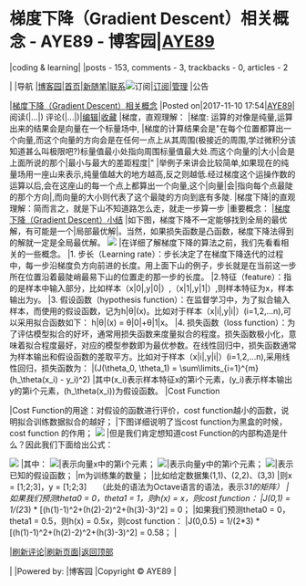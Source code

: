 
# 梯度下降（Gradient Descent）相关概念 - AYE89 - 博客园|[AYE89](https://www.cnblogs.com/eniac1946/)
|coding & learning|
|posts - 153, comments - 3, trackbacks - 0, articles - 2

|
|导航
|[博客园](https://www.cnblogs.com/)|[首页](https://www.cnblogs.com/eniac1946/)|[新随笔](https://i.cnblogs.com/EditPosts.aspx?opt=1)|[联系](https://msg.cnblogs.com/send/AYE89)![订阅](//www.cnblogs.com/images/xml.gif)|[订阅](https://www.cnblogs.com/eniac1946/rss)|[管理](https://i.cnblogs.com/)
|公告


|[梯度下降（Gradient Descent）相关概念](https://www.cnblogs.com/eniac1946/p/7815824.html)
|Posted on|2017-11-10 17:54|[AYE89](https://www.cnblogs.com/eniac1946/)|阅读(|...|) 评论(|...|)|[编辑](https://i.cnblogs.com/EditPosts.aspx?postid=7815824)|[收藏](#)
|梯度，直观理解：
|梯度: 运算的对像是纯量,运算出来的结果会是向量在一个标量场中,
|梯度的计算结果会是"在每个位置都算出一个向量,而这个向量的方向会是在任何一点上从其周围(极接近的周围,学过微积分该知道甚么叫极限吧?)标量值最小处指向周围标量值最大处.而这个向量的|大小|会是上面所说的那个|最小与最大的差距程度|"
|举例子来讲会比较简单,如果现在的纯量场用一座山来表示,纯量值越大的地方越高,反之则越低.经过梯度这个运操作数的运算以后,会在这座山的每一个点上都算出一个向量,这个|向量|会|指向每个点最陡的那个方向|,而向量的大小则代表了这个最陡的方向到底有多陡.
|梯度下降|的直观理解：简而言之，就是下山不知道路怎么走，就走一步算一步
|重要概念：
|[梯度下降（Gradient Descent）小结](http://www.cnblogs.com/pinard/p/5970503.html)
|如下图，梯度下降不一定能够找到全局的最优解，有可能是一个|局部最优解|。当然，如果损失函数是凸函数，梯度下降法得到的解就一定是全局最优解。
![](https://images2017.cnblogs.com/blog/1181483/201711/1181483-20171110173926434-1527391293.png)
|在详细了解梯度下降的算法之前，我们先看看相关的一些概念。
|1. 步长（Learning rate）：步长决定了在梯度下降迭代的过程中，每一步沿梯度负方向前进的长度。用上面下山的例子，步长就是在当前这一步所在位置沿着最陡峭最易下山的位置走的那一步的长度。
|2.特征（feature）：指的是样本中输入部分，比如样本（x|0|,y|0|）,（x|1|,y|1|）,则样本特征为x，样本输出为y。
|3. 假设函数（hypothesis function）：在监督学习中，为了拟合输入样本，而使用的假设函数，记为h|θ|(x)。比如对于样本（x|i|,y|i|）(i=1,2,...n),可以采用拟合函数如下： h|θ|(x) = θ|0|+θ|1|x。
|4. 损失函数（loss function）：为了评估模型拟合的好坏，通常用损失函数来度量拟合的程度。损失函数极小化，意味着拟合程度最好，对应的模型参数即为最优参数。在线性回归中，损失函数通常为样本输出和假设函数的差取平方。比如对于样本（x|i|,y|i|）(i=1,2,...n),采用线性回归，损失函数为：
|\(J(\theta_0, \theta_1) = \sum\limits_{i=1}^{m}(h_\theta(x_i) - y_i)^2\)
|其中\(x_i\)表示样本特征x的第i个元素，\(y_i\)表示样本输出y的第i个元素，\(h_\theta(x_i)\)为假设函数。
|Cost Function

|Cost Function的用途：对假设的函数进行评价，cost function越小的函数，说明拟合训练数据拟合的越好；
|下图详细说明了当cost function为黑盒的时候，cost function 的作用；
![](http://img.my.csdn.net/uploads/201209/06/1346901932_6098.png)
|但是我们肯定想知道cost Function的内部构造是什么？因此我们下面给出公式：

![](http://img.my.csdn.net/uploads/201209/06/1346902047_6543.png)
|其中：
![](https://images2017.cnblogs.com/blog/1181483/201711/1181483-20171110175300450-2029971600.png)|表示向量x中的第i个元素；
![](https://images2017.cnblogs.com/blog/1181483/201711/1181483-20171110175231591-565322931.png)|表示向量y中的第i个元素；
![](https://images2017.cnblogs.com/blog/1181483/201711/1181483-20171110175327591-1779892731.png)|表示已知的假设函数；
|m为训练集的数量；
|比如给定数据集(1,1)、(2,2)、(3,3)
|则x = [1;2;3]，y = [1;2;3]     （此处的语法为Octave语言的语法，表示3*1的矩阵）
|如果我们预测theta0 = 0，theta1 = 1，则h(x) = x，则cost function：
|J(0,1) = 1/(2*3) * [(h(1)-1)^2+(h(2)-2)^2+(h(3)-3)^2] = 0；
|如果我们预测theta0 = 0，theta1 = 0.5，则h(x) = 0.5x，则cost function：
|J(0,0.5) = 1/(2*3) * [(h(1)-1)^2+(h(2)-2)^2+(h(3)-3)^2] = 0.58；
|








|[刷新评论](javascript:void(0);)|[刷新页面](#)|[返回顶部](#top)






|
|Powered by:
|博客园
|Copyright © AYE89
|
